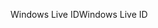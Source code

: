 <span data-ttu-id="42e44-101">Windows Live ID</span><span class="sxs-lookup"><span data-stu-id="42e44-101">Windows Live ID</span></span>